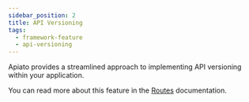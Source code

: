 ```yaml
---
sidebar_position: 2
title: API Versioning
tags:
  - framework-feature
  - api-versioning
---
```


Apiato provides a streamlined approach to implementing API versioning within your application.

You can read more about this feature in the [Routes](../components/main-components/routes.md#api-versioning) documentation.
